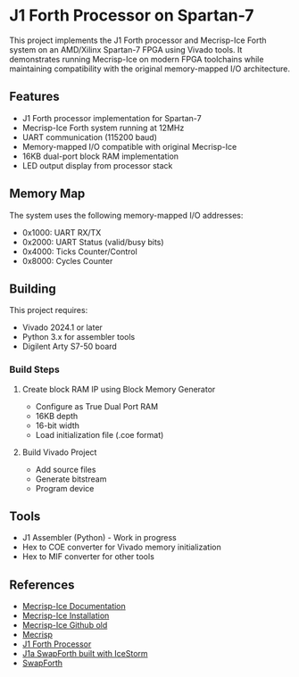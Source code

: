 # J1 Forth Processor on Spartan-7

This project implements the J1 Forth processor and Mecrisp-Ice Forth system on an AMD/Xilinx Spartan-7 FPGA using Vivado tools. It demonstrates running Mecrisp-Ice on modern FPGA toolchains while maintaining compatibility with the original memory-mapped I/O architecture.

## Features

- J1 Forth processor implementation for Spartan-7
- Mecrisp-Ice Forth system running at 12MHz
- UART communication (115200 baud)
- Memory-mapped I/O compatible with original Mecrisp-Ice
- 16KB dual-port block RAM implementation
- LED output display from processor stack

## Memory Map

The system uses the following memory-mapped I/O addresses:

- 0x1000: UART RX/TX
- 0x2000: UART Status (valid/busy bits)
- 0x4000: Ticks Counter/Control
- 0x8000: Cycles Counter

## Building

This project requires:
- Vivado 2024.1 or later
- Python 3.x for assembler tools
- Digilent Arty S7-50 board

### Build Steps

1. Create block RAM IP using Block Memory Generator
   - Configure as True Dual Port RAM
   - 16KB depth
   - 16-bit width
   - Load initialization file (.coe format)

2. Build Vivado Project
   - Add source files
   - Generate bitstream
   - Program device

## Tools

- J1 Assembler (Python) - Work in progress
- Hex to COE converter for Vivado memory initialization
- Hex to MIF converter for other tools

## References

- [Mecrisp-Ice Documentation](https://mecrisp-ice.readthedocs.io/en/latest/index.html)
- [Mecrisp-Ice Installation](https://mecrisp-ice.readthedocs.io/en/latest/usage.html)
- [Mecrisp-Ice Github old](https://github.com/zuloloxi/mecrisp-ice)
- [Mecrisp](https://mecrisp.sourceforge.net/)
- [J1 Forth Processor](https://excamera.com/sphinx/fpga-j1.html)
- [J1a SwapForth built with IceStorm](https://excamera.com/sphinx/article-j1a-swapforth.html)
- [SwapForth](https://github.com/jamesbowman/swapforth)
